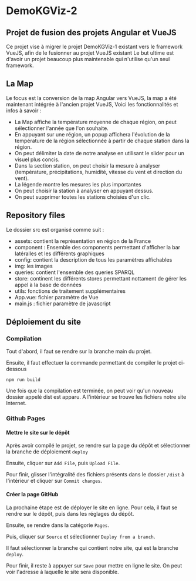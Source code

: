 # DemoKGViz-2

## Projet de fusion des projets Angular et VueJS

Ce projet vise à migrer le projet DemoKGViz-1 existant vers le framework VueJS, afin de le fusionner au projet VueJS existant Le but ultime est d'avoir un projet beaucoup plus maintenable qui n'utilise qu'un seul framework.

## La Map

Le focus est la conversion de la map Angular vers VueJS, la map a été maintenant intégrée à l'ancien projet VueJS, Voici les fonctionnalités et infos à savoir :

- La Map affiche la température moyenne de chaque région, on peut sélectionner l'année que l'on souhaite.
- En appuyant sur une région, un popup affichera l'évolution de la température de la région sélectionnée à partir de chaque station dans la région.
- On peut délimiter la date de notre analyse en utilisant le slider pour un visuel plus concis.
- Dans la section station, on peut choisir la mesure à analyser (température, précipitations, humidité, vitesse du vent et direction du vent).
- La légende montre les mesures les plus importantes
- On peut choisir la station à analyser en appuyant dessus.
- On peut supprimer toutes les stations choisies d'un clic.

## Repository files

Le dossier src est organisé comme suit :

- assets: contient la représentation en région de la France
- component : Ensemble des components permettant d'afficher la bar latéralles et les différents graphiques
- config: contient la description de tous les paramètres affichables
- img: les images
- queries: contient l'ensemble des queries SPARQL
- store: continent les différents stores permettant nottament de gérer les appel à la base de données
- utils: fonctions de traitement supplémentaires
- App.vue: fichier paramètre de Vue
- main.js : fichier paramètre de javascript

## Déploiement du site

### Compilation

Tout d'abord, il faut se rendre sur la branche main du projet.

Ensuite, il faut effectuer la commande permettant de compiler le projet ci-dessous

```
npm run build
```

Une fois que la compilation est terminée, on peut voir qu'un nouveau dossier appelé dist est apparu. A l'intérieur se trouve les fichiers notre site Internet.

### Github Pages

#### Mettre le site sur le dépôt

Après avoir compilé le projet, se rendre sur la page du dépôt et sélectionner la branche de déploiement `deploy`

Ensuite, cliquer sur `Add File`, puis `Upload File`.

Pour finir, glisser l'intégralité des fichiers présents dans le dossier `/dist` à l'intérieur et cliquer sur `Commit changes`.

#### Créer la page GitHub

La prochaine étape est de déployer le site en ligne. Pour cela, il faut se rendre sur le dépôt, puis dans les réglages du dépôt.

Ensuite, se rendre dans la catégorie `Pages`.

Puis, cliquer sur `Source` et sélectionner `Deploy from a branch`.

Il faut sélectionner la branche qui contient notre site, qui est la branche `deploy`.

Pour finir, il reste à appuyer sur `Save` pour mettre en ligne le site. On peut voir l'adresse à laquelle le site sera disponible.
